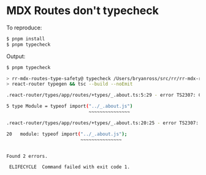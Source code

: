 # MDX Routes don't typecheck

To reproduce:

```bash
$ pnpm install
$ pnpm typecheck
```

Output:

```bash
$ pnpm typecheck

> rr-mdx-routes-type-safety@ typecheck /Users/bryanross/src/rr/rr-mdx-routes-type-safety
> react-router typegen && tsc --build --noEmit

.react-router/types/app/routes/+types/_.about.ts:5:29 - error TS2307: Cannot find module '../_.about.js' or its corresponding type declarations.

5 type Module = typeof import("../_.about.js")
                              ~~~~~~~~~~~~~~~

.react-router/types/app/routes/+types/_.about.ts:20:25 - error TS2307: Cannot find module '../_.about.js' or its corresponding type declarations.

20   module: typeof import("../_.about.js");
                           ~~~~~~~~~~~~~~~


Found 2 errors.

 ELIFECYCLE  Command failed with exit code 1.
```